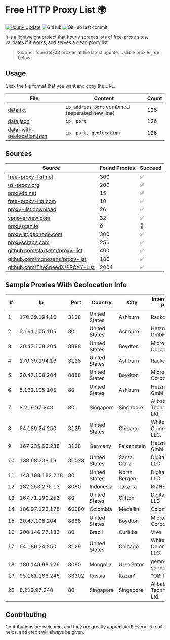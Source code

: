 
# Free HTTP Proxy List 🌍

[![Hourly Update](https://github.com/mertguvencli/http-proxy-list/actions/workflows/main.yml/badge.svg?branch=main)](https://github.com/mertguvencli/http-proxy-list/actions/workflows/main.yml)
![GitHub](https://img.shields.io/github/license/mertguvencli/http-proxy-list)
![GitHub last commit](https://img.shields.io/github/last-commit/mertguvencli/http-proxy-list)

It is a lightweight project that hourly scrapes lots of free-proxy sites, validates if it works, and serves a clean proxy list.


> Scraper found **3723** proxies at the latest update. Usable proxies are below.

## Usage

Click the file format that you want and copy the URL.


|File|Content|Count|
|----|-------|-----|
|[data.txt](https://raw.githubusercontent.com/mertguvencli/http-proxy-list/main/proxy-list/data.txt)|`ip_address:port` combined (seperated new line)|126|
|[data.json](https://raw.githubusercontent.com/mertguvencli/http-proxy-list/main/proxy-list/data.json)|`ip, port`|126|
|[data-with-geolocation.json](https://raw.githubusercontent.com/mertguvencli/http-proxy-list/main/proxy-list/data-with-geolocation.json)|`ip, port, geolocation`|126|

## Sources

|Source|Found Proxies|Succeed|
|------|-------------|-------|
|[free-proxy-list.net](https://free-proxy-list.net)|300|✅|
|[us-proxy.org](https://www.us-proxy.org)|200|✅|
|[proxydb.net](http://proxydb.net)|15|✅|
|[free-proxy-list.com](https://free-proxy-list.com/?page=&port=&type%5B%5D=http&type%5B%5D=https&up_time=0&search=Search)|10|✅|
|[proxy-list.download](https://www.proxy-list.download/HTTP)|26|✅|
|[vpnoverview.com](https://vpnoverview.com/privacy/anonymous-browsing/free-proxy-servers)|32|✅|
|[proxyscan.io](https://www.proxyscan.io)|0|🚫|
|[proxylist.geonode.com](https://proxylist.geonode.com/api/proxy-list?limit=300&page=1&sort_by=lastChecked&sort_type=desc&protocols=http,https)|300|✅|
|[proxyscrape.com](https://api.proxyscrape.com/v2/?request=displayproxies&protocol=http&timeout=10000&country=all&ssl=all&anonymity=all)|256|✅|
|[github.com/clarketm/proxy-list](https://raw.githubusercontent.com/clarketm/proxy-list/master/proxy-list-raw.txt)|400|✅|
|[github.com/monosans/proxy-list](https://raw.githubusercontent.com/monosans/proxy-list/main/proxies/http.txt)|180|✅|
|[github.com/TheSpeedX/PROXY-List](https://raw.githubusercontent.com/TheSpeedX/PROXY-List/master/http.txt)|2004|✅|


## Sample Proxies With Geolocation Info

|#|Ip|Port|Country|City|Internet Service Provider|
|-|--|----|-------|----|-------------------------|
|1|170.39.194.16|3128|United States|Ashburn|Rackdog, LLC|
|2|5.161.105.105|80|United States|Ashburn|Hetzner Online GmbH|
|3|20.47.108.204|8888|United States|Boydton|Microsoft Corporation|
|4|170.39.194.16|3128|United States|Ashburn|Rackdog, LLC|
|5|20.47.108.204|8888|United States|Boydton|Microsoft Corporation|
|6|5.161.105.105|80|United States|Ashburn|Hetzner Online GmbH|
|7|8.219.97.248|80|Singapore|Singapore|Alibaba (US) Technology Co., Ltd.|
|8|64.189.24.250|3129|United States|Chicago|WhiteSky Communications, LLC.|
|9|167.235.63.238|3128|Germany|Falkenstein|Hetzner Online GmbH|
|10|138.68.238.19|31028|United States|Santa Clara|DigitalOcean, LLC|
|11|143.198.182.218|80|United States|North Bergen|DigitalOcean, LLC|
|12|182.253.235.13|8080|Indonesia|Jakarta|BIZNET|
|13|167.71.190.253|80|United States|Clifton|DigitalOcean, LLC|
|14|186.97.172.178|60080|Colombia|Medellín|Colombia Móvil|
|15|20.47.108.204|8888|United States|Boydton|Microsoft Corporation|
|16|200.146.77.133|80|Brazil|Curitiba|Vivo|
|17|64.189.24.250|3129|United States|Chicago|WhiteSky Communications, LLC.|
|18|180.149.98.126|8080|Mongolia|Ulan Bator|gemnet subnetwork|
|19|95.161.188.246|38302|Russia|Kazan’|"OBIT" Ltd.|
|20|8.219.97.248|80|Singapore|Singapore|Alibaba (US) Technology Co., Ltd.|



## Contributing

Contributions are welcome, and they are greatly appreciated! Every
little bit helps, and credit will always be given.

